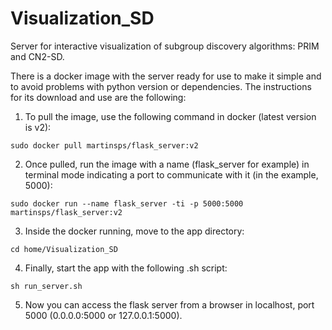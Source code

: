 # Visualization_SD
Server for interactive visualization of subgroup discovery algorithms: PRIM and CN2-SD.

There is a docker image with the server ready for use to make it simple and to avoid problems with python version or dependencies. The instructions for its download and use are the following:

1. To pull the image, use the following command in docker (latest version is v2):

<pre><code>sudo docker pull martinsps/flask_server:v2</code></pre>

2. Once pulled, run the image with a name (flask_server for example) in terminal mode indicating a port to communicate with it (in the example, 5000):

<pre><code>sudo docker run --name flask_server -ti -p 5000:5000 martinsps/flask_server:v2</code></pre>

3. Inside the docker running, move to the app directory:

<pre><code>cd home/Visualization_SD</code></pre>

4. Finally, start the app with the following .sh script:

<pre><code>sh run_server.sh</code></pre>

5. Now you can access the flask server from a browser in localhost, port 5000 (0.0.0.0:5000 or 127.0.0.1:5000).
